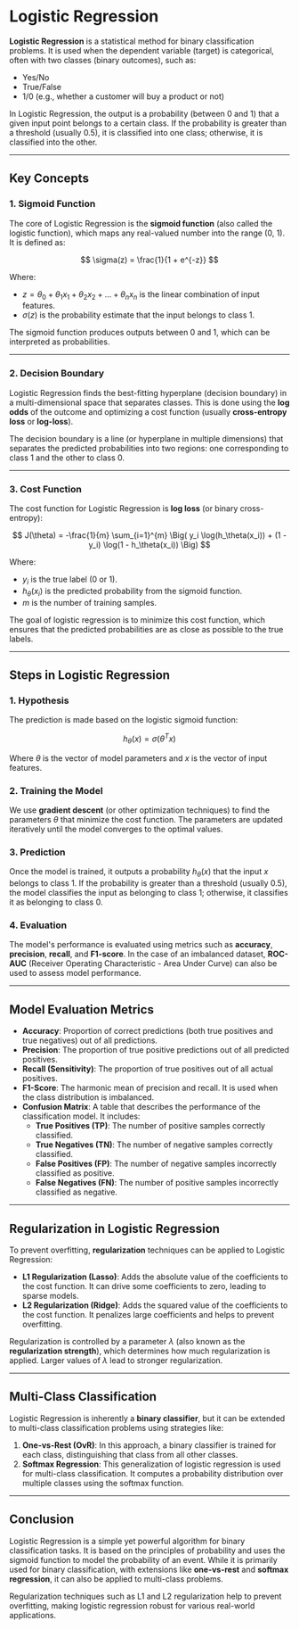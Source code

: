 # Logistic Regression

**Logistic Regression** is a statistical method for binary classification problems. It is used when the dependent variable (target) is categorical, often with two classes (binary outcomes), such as:

- Yes/No
- True/False
- 1/0 (e.g., whether a customer will buy a product or not)

In Logistic Regression, the output is a probability (between 0 and 1) that a given input point belongs to a certain class. If the probability is greater than a threshold (usually 0.5), it is classified into one class; otherwise, it is classified into the other.

---

## Key Concepts

### 1. Sigmoid Function
The core of Logistic Regression is the **sigmoid function** (also called the logistic function), which maps any real-valued number into the range (0, 1). It is defined as:

$$
\sigma(z) = \frac{1}{1 + e^{-z}}
$$

Where:
- $z = \theta_0 + \theta_1 x_1 + \theta_2 x_2 + \dots + \theta_n x_n$ is the linear combination of input features.
- $\sigma(z)$ is the probability estimate that the input belongs to class 1.

The sigmoid function produces outputs between 0 and 1, which can be interpreted as probabilities.

---

### 2. Decision Boundary
Logistic Regression finds the best-fitting hyperplane (decision boundary) in a multi-dimensional space that separates classes. This is done using the **log odds** of the outcome and optimizing a cost function (usually **cross-entropy loss** or **log-loss**).

The decision boundary is a line (or hyperplane in multiple dimensions) that separates the predicted probabilities into two regions: one corresponding to class 1 and the other to class 0.

---

### 3. Cost Function
The cost function for Logistic Regression is **log loss** (or binary cross-entropy):

$$
J(\theta) = -\frac{1}{m} \sum_{i=1}^{m} \Big( y_i \log(h_\theta(x_i)) + (1 - y_i) \log(1 - h_\theta(x_i)) \Big)
$$

Where:
- $y_i$ is the true label (0 or 1).
- $h_\theta(x_i)$ is the predicted probability from the sigmoid function.
- $m$ is the number of training samples.

The goal of logistic regression is to minimize this cost function, which ensures that the predicted probabilities are as close as possible to the true labels.

---

## Steps in Logistic Regression

### 1. Hypothesis
The prediction is made based on the logistic sigmoid function:

$$
h_\theta(x) = \sigma(\theta^T x)
$$

Where $\theta$ is the vector of model parameters and $x$ is the vector of input features.

### 2. Training the Model
We use **gradient descent** (or other optimization techniques) to find the parameters $\theta$ that minimize the cost function. The parameters are updated iteratively until the model converges to the optimal values.

### 3. Prediction
Once the model is trained, it outputs a probability $h_\theta(x)$ that the input $x$ belongs to class 1. If the probability is greater than a threshold (usually 0.5), the model classifies the input as belonging to class 1; otherwise, it classifies it as belonging to class 0.

### 4. Evaluation
The model's performance is evaluated using metrics such as **accuracy**, **precision**, **recall**, and **F1-score**. In the case of an imbalanced dataset, **ROC-AUC** (Receiver Operating Characteristic - Area Under Curve) can also be used to assess model performance.

---

## Model Evaluation Metrics

- **Accuracy**: Proportion of correct predictions (both true positives and true negatives) out of all predictions.
- **Precision**: The proportion of true positive predictions out of all predicted positives.
- **Recall (Sensitivity)**: The proportion of true positives out of all actual positives.
- **F1-Score**: The harmonic mean of precision and recall. It is used when the class distribution is imbalanced.
- **Confusion Matrix**: A table that describes the performance of the classification model. It includes:
  - **True Positives (TP)**: The number of positive samples correctly classified.
  - **True Negatives (TN)**: The number of negative samples correctly classified.
  - **False Positives (FP)**: The number of negative samples incorrectly classified as positive.
  - **False Negatives (FN)**: The number of positive samples incorrectly classified as negative.
  
---

## Regularization in Logistic Regression
To prevent overfitting, **regularization** techniques can be applied to Logistic Regression:

- **L1 Regularization (Lasso)**: Adds the absolute value of the coefficients to the cost function. It can drive some coefficients to zero, leading to sparse models.
- **L2 Regularization (Ridge)**: Adds the squared value of the coefficients to the cost function. It penalizes large coefficients and helps to prevent overfitting.

Regularization is controlled by a parameter $\lambda$ (also known as the **regularization strength**), which determines how much regularization is applied. Larger values of $\lambda$ lead to stronger regularization.

---

## Multi-Class Classification
Logistic Regression is inherently a **binary classifier**, but it can be extended to multi-class classification problems using strategies like:

1. **One-vs-Rest (OvR)**: In this approach, a binary classifier is trained for each class, distinguishing that class from all other classes.
2. **Softmax Regression**: This generalization of logistic regression is used for multi-class classification. It computes a probability distribution over multiple classes using the softmax function.

---

## Conclusion
Logistic Regression is a simple yet powerful algorithm for binary classification tasks. It is based on the principles of probability and uses the sigmoid function to model the probability of an event. While it is primarily used for binary classification, with extensions like **one-vs-rest** and **softmax regression**, it can also be applied to multi-class problems. 

Regularization techniques such as L1 and L2 regularization help to prevent overfitting, making logistic regression robust for various real-world applications.
